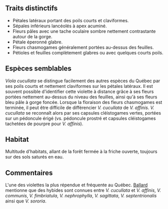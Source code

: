 
<!--
5-https://www.inaturalist.org/observations/258592165
6-https://www.inaturalist.org/observations/221656959
4-https://www.inaturalist.org/observations/248173648
2-https://www.inaturalist.org/observations/254754592
1-https://www.inaturalist.org/observations/254754592
4-https://www.inaturalist.org/observations/81607100
1-https://www.inaturalist.org/observations/81257275
2-https://www.inaturalist.org/observations/122826191
-->

## Traits distinctifs
- Pétales latéraux portant des poils courts et claviformes.
- Sépales inférieurs lancéolés à apex acuminé.
- Fleurs pâles avec une tache oculaire sombre nettement contrastante autour de la gorge.
- Pétale éperonné glabre.
- Fleurs chasmogames généralement portées au-dessus des feuilles.
- Pétioles et feuilles complètement glabres ou avec quelques courts poils.

## Espèces semblables
_Viola cucullata_ se distingue facilement des autres espèces du Québec par ses poils courts et nettement claviformes sur les pétales latéraux. Il est souvent possible d'identifier cette violette à distance grâce à ses fleurs portées nettement au-dessus du niveau des feuilles, ainsi qu'à ses fleurs bleu pâle à gorge foncée. Lorsque la floraison des fleurs chasmogames est terminée, il peut être difficile de différencier _V. cucullata_ de _V. affinis_. _V. cucullata_ se reconnaît alors par ses capsules cléistogames vertes, portées sur un pédoncule érigé (vs. pédoncule prostré et capsules cléistogames tachetées de pourpre pour _V. affinis_).
## Habitat

Multitude d'habitats, allant de la forêt fermée à la friche ouverte, toujours sur des sols saturés en eau.

## Commentaires
L'une des violettes la plus répendue et fréquente au Québec. [Ballard](https://people.ohio.edu/ballardh/vgpena/taxa/violacucullata.htm) mentionne que des hybides sont connues entre _V. cucullata_ et _V. affinis_, _V. communis_, _V. fimbriatula_, _V. nephrophylla_, _V. sagittata_,  _V. septentrionalis_ ainsi que _V. sororia_.

